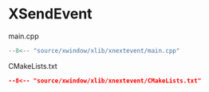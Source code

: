 # XSendEvent

main.cpp
```cpp
--8<-- "source/xwindow/xlib/xnextevent/main.cpp"
```

CMakeLists.txt
```cmake
--8<-- "source/xwindow/xlib/xnextevent/CMakeLists.txt"
```
